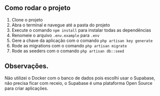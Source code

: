 ## Como rodar o projeto


1. Clone o projeto
2. Abra o terminal e navegue até a pasta do projeto
3. Execute o comando `npm install` para instalar todas as dependências
4. Renomeie o arquivo `.env.example` para `.env`
5. Gere a chave da aplicação com o comando `php artisan key generate`
6. Rode as migrations com o comando `php artisan migrate`
7. Rode as seeders com o comando `php artisan db::seed`

## Observações.

Não utilizei o Docker com o banco de dados pois escolhi usar o Supabase, não precisa ficar com receio, o Supabase é uma plataforma Open Source para criar aplicações.
